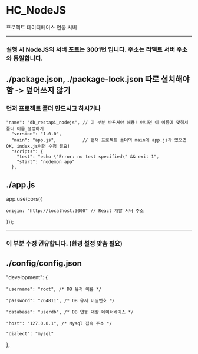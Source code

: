 # HC_NodeJS
프로젝트 데이터베이스 연동 서버

<hr>

### 실행 시 NodeJS의 서버 포트는 3001번 입니다. 주소는 리액트 서버 주소와 동일합니다.

## ./package.json, ./package-lock.json 따로 설치해야함 -> 덮어쓰지 않기
### 먼저 프로젝트 폴더 만드시고 하시거나

    "name": "db_restapi_nodejs", // 이 부분 바꾸셔야 해용! 아니면 이 이름에 맞춰서 폴더 이름 설정하기
      "version": "1.0.0",
      "main": "app.js",          // 현재 프로젝트 폴더의 main에 app.js가 있으면 OK, index.js이면 수정 필요!
      "scripts": {
        "test": "echo \"Error: no test specified\" && exit 1",
        "start": "nodemon app"
      },


## ./app.js
app.use(cors({

    origin: "http://localhost:3000" // React 개발 서버 주소
  
}));

<hr>

### 이 부분 수정 권유합니다. (환경 설정 맞춤 필요)
## ./config/config.json
"development": {

    "username": "root", /* DB 유저 이름 */
    
    "password": "264811", /* DB 유저 비밀번호 */
    
    "database": "userdb", /* DB 연동 대상 데이터베이스 */
    
    "host": "127.0.0.1", /* Mysql 접속 주소 */
    
    "dialect": "mysql"
    
},
